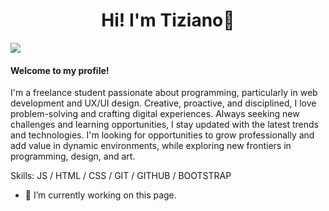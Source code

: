 <div align="center">
<h1 align="center"> Hi! I'm Tiziano👋 </h1>
</div>
<img src="https://github.com/Tiz1ano/Tiz1ano/assets/123709522/44cdf231-17b3-43e1-95b2-2435901c3ab3">
  
#### Welcome to my profile!
I'm a freelance student passionate about programming, particularly in web development and UX/UI design. Creative, proactive, and disciplined, I love problem-solving and crafting digital experiences. Always seeking new challenges and learning opportunities, I stay updated with the latest trends and technologies. I'm looking for opportunities to grow professionally and add value in dynamic environments, while exploring new frontiers in programming, design, and art.

Skills:  JS / HTML / CSS / GIT / GITHUB / BOOTSTRAP

- 🔭 I’m currently working on this page. 





